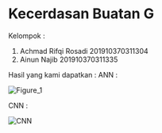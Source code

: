 # Kecerdasan Buatan G
Kelompok :
1. Achmad Rifqi Rosadi
   201910370311304
2. Ainun Najib
   201910370311335
   
Hasil yang kami dapatkan :
ANN :

![Figure_1](https://user-images.githubusercontent.com/55131961/145166072-56c51f5d-cf68-45ef-ae63-cd9f6806a843.png)

CNN :

![CNN](https://user-images.githubusercontent.com/55131961/145169797-093dce56-268f-474f-9f9b-f986d0380fb1.png)



